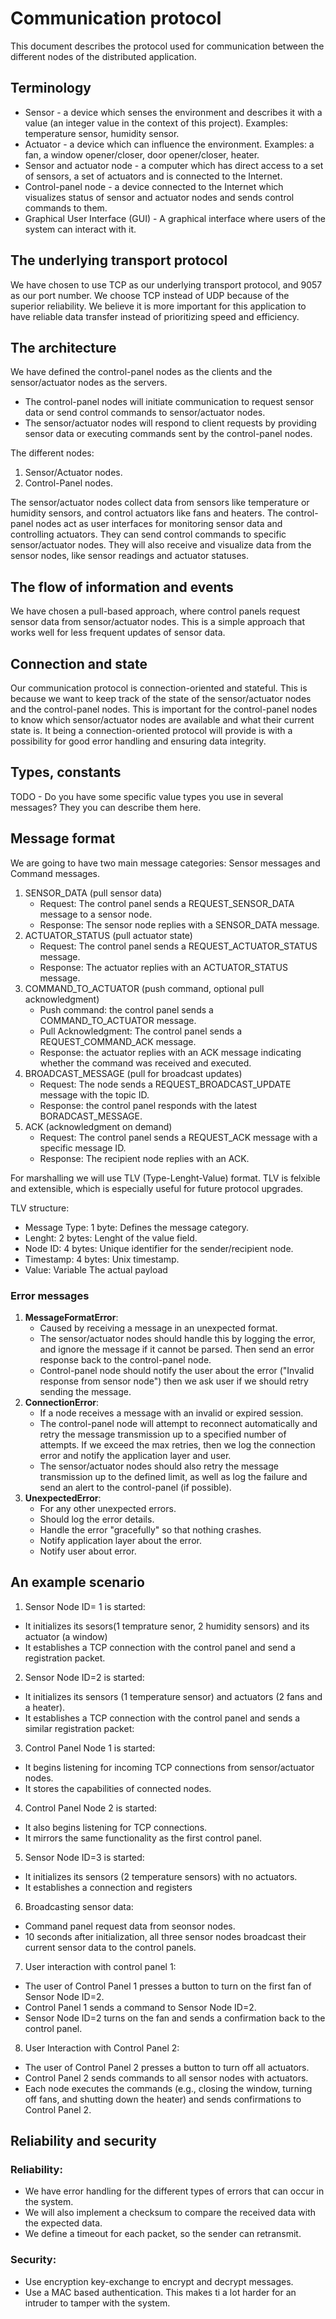# Communication protocol
This document describes the protocol used for communication between the different nodes of the
distributed application.

## Terminology
* Sensor - a device which senses the environment and describes it with a value (an integer value in
  the context of this project). Examples: temperature sensor, humidity sensor.
* Actuator - a device which can influence the environment. Examples: a fan, a window opener/closer,
  door opener/closer, heater.
* Sensor and actuator node - a computer which has direct access to a set of sensors, a set of
  actuators and is connected to the Internet.
* Control-panel node - a device connected to the Internet which visualizes status of sensor and
  actuator nodes and sends control commands to them.
* Graphical User Interface (GUI) - A graphical interface where users of the system can interact with
  it.

## The underlying transport protocol
We have chosen to use TCP as our underlying transport protocol, and 9057 as our port number. We choose TCP instead of
UDP because of the superior reliability. We believe it is more important for this application to have reliable data
transfer instead of prioritizing speed and efficiency.

## The architecture
We have defined the control-panel nodes as the clients and the sensor/actuator nodes as the servers.
- The control-panel nodes will initiate communication to request sensor data or send control commands to sensor/actuator nodes.
- The sensor/actuator nodes will respond to client requests by providing sensor data or executing commands sent by the control-panel nodes.

The different nodes:
1. Sensor/Actuator nodes.
2. Control-Panel nodes.

The sensor/actuator nodes collect data from sensors like temperature or humidity sensors, 
and control actuators like fans and heaters. The control-panel nodes act as user interfaces 
for monitoring sensor data and controlling actuators. They can send control commands to specific 
sensor/actuator nodes. They will also receive and visualize data from the sensor nodes, like sensor 
readings and actuator statuses.

## The flow of information and events
We have chosen a pull-based approach, where control panels request sensor data from sensor/actuator nodes.
This is a simple approach that works well for less frequent updates of sensor data. 

## Connection and state
Our communication protocol is connection-oriented and stateful. This is because we want to keep track of the state of the
sensor/actuator nodes and the control-panel nodes. This is important for the control-panel nodes to know which sensor/actuator
nodes are available and what their current state is. It being a connection-oriented protocol will provide is with a 
possibility for good error handling and ensuring data integrity.

## Types, constants

TODO - Do you have some specific value types you use in several messages? They you can describe 
them here.

## Message format
We are going to have two main message categories: Sensor messages and Command messages.

1. SENSOR_DATA (pull sensor data)
   - Request: The control panel sends a REQUEST_SENSOR_DATA message to a sensor node.
   - Response: The sensor node replies with a SENSOR_DATA message.
2. ACTUATOR_STATUS (pull actuator state)
   - Request: The control panel sends a REQUEST_ACTUATOR_STATUS message.
   - Response: The actuator replies with an ACTUATOR_STATUS message. 
3. COMMAND_TO_ACTUATOR (push command, optional pull acknowledgment)
   - Push command: the control panel sends a COMMAND_TO_ACTUATOR message.
   - Pull Acknowledgment: The control panel sends a REQUEST_COMMAND_ACK message.
   - Response: the actuator replies with an ACK message indicating whether the command was received and executed.
4. BROADCAST_MESSAGE (pull for broadcast updates)
   - Request: The node sends a REQUEST_BROADCAST_UPDATE message with the topic ID.
   - Response: the control panel responds with the latest BORADCAST_MESSAGE.
5. ACK (acknowledgment on demand)
   - Request: The control panel sends a REQUEST_ACK message with a specific message ID.
   - Response: The recipient node replies with an ACK.

For marshalling we will use TLV (Type-Lenght-Value) format. TLV is felxible and extensible, which is especially useful 
for future protocol upgrades.

TLV structure:
- Message Type: 1 byte: Defines the message category.
- Lenght: 2 bytes: Lenght of the value field.
- Node ID: 4 bytes: Unique identifier for the sender/recipient node.
- Timestamp: 4 bytes: Unix timestamp.
- Value: Variable The actual payload

### Error messages
1. **MessageFormatError**:
   - Caused by receiving a message in an unexpected format.
   - The sensor/actuator nodes should handle this by logging the error, and ignore the message if it cannot be parsed. 
   Then send an error response back to the control-panel node.
   - Control-panel node should notify the user about the error ("Invalid response from sensor node") then we ask user 
   if we should retry sending the message.
2. **ConnectionError**:
   - If a node receives a message with an invalid or expired session.
   - The control-panel node will attempt to reconnect automatically and retry the message transmission up to a specified 
   number of attempts. If we exceed the max retries, then we log the connection error and notify the application 
   layer and user.
   - The sensor/actuator nodes should also retry the message transmission up to the defined limit, as well as log the 
   failure and send an alert to the control-panel (if possible).
3. **UnexpectedError**:
   - For any other unexpected errors.
   - Should log the error details.
   - Handle the error "gracefully" so that nothing crashes.
   - Notify application layer about the error.
   - Notify user about error.

## An example scenario
1.  Sensor Node ID= 1 is started:
- It initializes its sesors(1 temprature senor, 2 humidity sensors) and its actuator (a window)
- It establishes a TCP connection with the control panel and send a registration packet.
2. Sensor Node ID=2 is started:
- It initializes its sensors (1 temperature sensor) and actuators (2 fans and a heater). 
- It establishes a TCP connection with the control panel and sends a similar registration packet:
3.  Control Panel Node 1 is started:
- It begins listening for incoming TCP connections from sensor/actuator nodes.
- It stores the capabilities of connected nodes.
4. Control Panel Node 2 is started:
- It also begins listening for TCP connections.
- It mirrors the same functionality as the first control panel.
5. Sensor Node ID=3 is started:
- It initializes its sensors (2 temperature sensors) with no actuators.
- It establishes a connection and registers
6. Broadcasting sensor data:
- Command panel request data from seonsor nodes.
- 10 seconds after initialization, all three sensor nodes broadcast their current sensor data to the control panels.
7.   User interaction with control panel 1:
- The user of Control Panel 1 presses a button to turn on the first fan of Sensor Node ID=2.
- Control Panel 1 sends a command to Sensor Node ID=2.
- Sensor Node ID=2 turns on the fan and sends a confirmation back to the control panel.
8. User Interaction with Control Panel 2:
- The user of Control Panel 2 presses a button to turn off all actuators.
- Control Panel 2 sends commands to all sensor nodes with actuators.
- Each node executes the commands (e.g., closing the window, turning off fans, and shutting down the heater) and sends 
confirmations to Control Panel 2.

## Reliability and security
### Reliability:
- We have error handling for the different types of errors that can occur in the system. 
- We will also implement a checksum to compare the received data with the expected data.
- We define a timeout for each packet, so the sender can retransmit.
### Security:
- Use encryption key-exchange to encrypt and decrypt messages.
- Use a MAC based authentication. This makes ti a lot harder for an intruder to tamper with the system.
